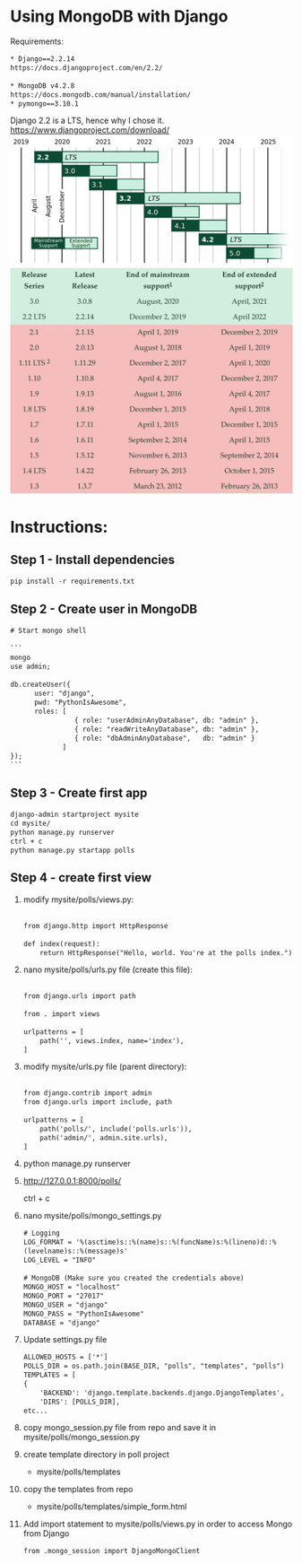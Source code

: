 # Using MongoDB with Django

Requirements:

    * Django==2.2.14
    https://docs.djangoproject.com/en/2.2/
    
    * MongoDB v4.2.8
    https://docs.mongodb.com/manual/installation/
    * pymongo==3.10.1
    
Django 2.2 is a LTS, hence why I chose it.
https://www.djangoproject.com/download/
![Django Release Roadmap](https://github.com/jcamier/dfw_django_mongo_talk/blob/master/django_release_roadmap.png)    
![Django Release Dates](https://github.com/jcamier/dfw_django_mongo_talk/blob/master/django_release_dates.png)


# Instructions:

## Step 1 - Install dependencies
    pip install -r requirements.txt
    
## Step 2 - Create user in MongoDB
    # Start mongo shell
    
    ```
    mongo
    use admin;
    
    db.createUser({
          user: "django",
          pwd: "PythonIsAwesome",
          roles: [
                    { role: "userAdminAnyDatabase", db: "admin" },
                    { role: "readWriteAnyDatabase", db: "admin" },
                    { role: "dbAdminAnyDatabase",   db: "admin" }
                 ]
    }); 
    ```

## Step 3 - Create first app
    django-admin startproject mysite
    cd mysite/
    python manage.py runserver
    ctrl + c
    python manage.py startapp polls
    
## Step 4 - create first view

1. modify mysite/polls/views.py:

    ```
    
    from django.http import HttpResponse
    
    def index(request):
        return HttpResponse("Hello, world. You're at the polls index.")
    
    ```

2. nano mysite/polls/urls.py file (create this file):

    ```
    
    from django.urls import path
    
    from . import views
    
    urlpatterns = [
        path('', views.index, name='index'),
    ]
    ```

3. modify mysite/urls.py file (parent directory):

    ```
    
    from django.contrib import admin
    from django.urls import include, path
    
    urlpatterns = [
        path('polls/', include('polls.urls')),
        path('admin/', admin.site.urls),
    ]
    
    ```

4. python manage.py runserver

5. http://127.0.0.1:8000/polls/

    ctrl + c

6. nano mysite/polls/mongo_settings.py

    ```
   # Logging
    LOG_FORMAT = '%(asctime)s::%(name)s::%(funcName)s:%(lineno)d::%(levelname)s::%(message)s'
    LOG_LEVEL = "INFO"

    # MongoDB (Make sure you created the credentials above)
    MONGO_HOST = "localhost"
    MONGO_PORT = "27017"
    MONGO_USER = "django"
    MONGO_PASS = "PythonIsAwesome"
    DATABASE = "django"
    
    ```
   
7. Update settings.py file
    ```
    ALLOWED_HOSTS = ['*']
    POLLS_DIR = os.path.join(BASE_DIR, "polls", "templates", "polls")
    TEMPLATES = [
    {
        'BACKEND': 'django.template.backends.django.DjangoTemplates',
        'DIRS': [POLLS_DIR],
    etc...
    ```
  
   
7. copy mongo_session.py file from repo and save it in mysite/polls/mongo_session.py

8. create template directory in poll project
    - mysite/polls/templates
    
9. copy the templates from repo
    - mysite/polls/templates/simple_form.html

9. Add import statement to mysite/polls/views.py in order to access Mongo from Django
    ```
    from .mongo_session import DjangoMongoClient
    ```

    